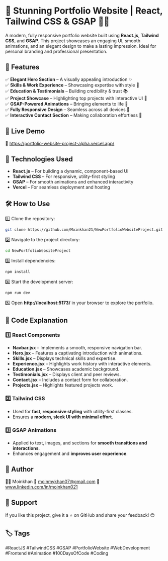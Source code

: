 # 📌 Stunning Portfolio Website | React, Tailwind CSS & GSAP 🎨✨  

A modern, fully responsive portfolio website built using **React.js**, **Tailwind CSS**, and **GSAP**. This project showcases an engaging UI, smooth animations, and an elegant design to make a lasting impression. Ideal for personal branding and professional presentation.  

## 🚀 Features  
✅ **Elegant Hero Section** – A visually appealing introduction ✨  
✅ **Skills & Work Experience** – Showcasing expertise with style 💼  
✅ **Education & Testimonials** – Building credibility & trust 📚  
✅ **Project Showcase** – Highlighting top projects with interactive UI 🎯  
✅ **GSAP-Powered Animations** – Bringing elements to life 🚀  
✅ **Fully Responsive Design** – Seamless across all devices 📱  
✅ **Interactive Contact Section** – Making collaboration effortless 🤝

## 🎥 Live Demo  
🔗 https://portfolio-website-project-alpha.vercel.app/  

## 📂 Technologies Used  
- **React.js** – For building a dynamic, component-based UI  
- **Tailwind CSS** – For responsive, utility-first styling  
- **GSAP** – For smooth animations and enhanced interactivity  
- **Vercel** – For seamless deployment and hosting  

## 🛠️ How to Use  
1️⃣ Clone the repository:  
```bash  
git clone https://github.com/Moinkhan21/NewPortfolioWebsiteProject.git  
```  
2️⃣ Navigate to the project directory:  
```bash  
cd NewPortfolioWebsiteProject   
```  
3️⃣ Install dependencies:  
```bash  
npm install  
```  
4️⃣ Start the development server:  
```bash  
npm run dev  
```  
5️⃣ Open **http://localhost:5173/** in your browser to explore the portfolio.  

## 📝 Code Explanation  
### 1️⃣ **React Components**  
- **Navbar.jsx** – Implements a smooth, responsive navigation bar.  
- **Hero.jsx** – Features a captivating introduction with animations.  
- **Skills.jsx** – Displays technical skills and expertise.  
- **Experience.jsx** – Highlights work history with interactive elements.  
- **Education.jsx** – Showcases academic background.  
- **Testimonials.jsx** – Displays client and peer reviews.  
- **Contact.jsx** – Includes a contact form for collaboration.
- **Projects.jsx** – Highlights featured projects work.  

### 2️⃣ **Tailwind CSS**  
- Used for **fast, responsive styling** with utility-first classes.  
- Ensures a **modern, sleek UI with minimal effort**.  

### 3️⃣ **GSAP Animations**  
- Applied to text, images, and sections for **smooth transitions and interactions**.  
- Enhances engagement and **improves user experience**.  

## 📌 Author  
👨‍💻 Moinkhan
📧 moinmykhan07@gmail.com
🔗 www.linkedin.com/in/moinkhan021  

## 🌟 Support  
If you like this project, give it a ⭐ on GitHub and share your feedback! 😊  

## 🏷️ Tags  
#ReactJS #TailwindCSS #GSAP #PortfolioWebsite #WebDevelopment #Frontend #Animation #100DaysOfCode #Coding  
